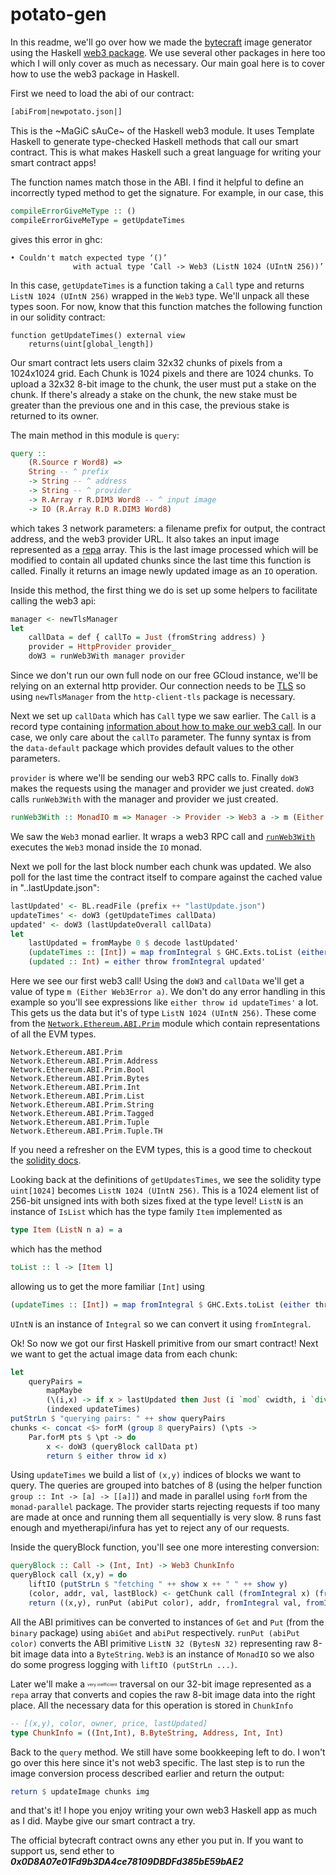 # potato-gen

In this readme, we'll go over how we made the [bytecraft](http://bytecraft.club/) image generator using the Haskell [web3 package](https://hackage.haskell.org/package/web3). We use several other packages in here too which I will only cover as much as necessary. Our main goal here is to cover how to use the web3 package in Haskell.

First we need to load the abi of our contract:
```haskell
[abiFrom|newpotato.json|]
```
This is the ~MaGiC sAuCe~ of the Haskell web3 module. It uses Template Haskell to generate type-checked Haskell methods that call our smart contract. This is what makes Haskell such a great language for writing your smart contract apps!

The function names match those in the ABI. I find it helpful to define an incorrectly typed method to get the signature. For example, in our case, this

```haskell
compileErrorGiveMeType :: ()
compileErrorGiveMeType = getUpdateTimes
```
gives this error in ghc:
```
• Couldn't match expected type ‘()’
			  with actual type ‘Call -> Web3 (ListN 1024 (UIntN 256))’
```
In this case, `getUpdateTimes` is a function taking a `Call` type and returns `ListN 1024 (UIntN 256)` wrapped in the `Web3` type. We'll unpack all these types soon. For now, know that this function matches the following function in our solidity contract:
```solidity
function getUpdateTimes() external view
	returns(uint[global_length])
```

Our smart contract lets users claim 32x32 chunks of pixels from a 1024x1024 grid. Each Chunk is 1024 pixels and there are 1024 chunks. To upload a 32x32 8-bit image to the chunk, the user must put a stake on the chunk. If there's already a stake on the chunk, the new stake must be greater than the previous one and in this case, the previous stake is returned to its owner.

The main method in this module is `query`:
```haskell
query ::
    (R.Source r Word8) =>
    String -- ^ prefix
    -> String -- ^ address
    -> String -- ^ provider
    -> R.Array r R.DIM3 Word8 -- ^ input image
    -> IO (R.Array R.D R.DIM3 Word8)
```
which takes 3 network parameters: a filename prefix for output, the contract address, and the web3 provider URL. It also takes an input image represented as a [repa](https://hackage.haskell.org/package/repa-3.4.1.3/docs/Data-Array-Repa.html) array. This is the last image processed which will be modified to contain all updated chunks since the last time this function is called. Finally it returns an image newly updated image as an `IO` operation.

Inside this method, the first thing we do is set up some helpers to facilitate calling the web3 api:
```haskell
manager <- newTlsManager
let
	callData = def { callTo = Just (fromString address) }
	provider = HttpProvider provider_
	doW3 = runWeb3With manager provider
```
Since we don't run our own full node on our free GCloud instance, we'll be relying on an external http provider. Our connection needs to be [TLS](https://en.wikipedia.org/wiki/Transport_Layer_Security) so using `newTlsManager` from the `http-client-tls` package is necessary.

Next we set up `callData` which has `Call` type we saw earlier. The `Call` is a record type containing [information about how to make our web3 call](http://hackage.haskell.org/package/web3-0.7.3.0/docs/Network-Ethereum-Web3.html#t:Call). In our case, we only care about the `callTo` parameter. The funny syntax is from the `data-default` package which provides default values to the other parameters.

`provider` is where we'll be sending our web3 RPC calls to. Finally `doW3` makes the requests using the manager and provider we just created. `doW3` calls `runWeb3With` with the manager and provider we just created.
```haskell
runWeb3With :: MonadIO m => Manager -> Provider -> Web3 a -> m (Either Web3Error a)
```
We saw the `Web3` monad earlier. It wraps a web3 RPC call and  [`runWeb3With`](http://hackage.haskell.org/package/web3-0.7.3.0/docs/Network-Ethereum-Web3-Provider.html#v:runWeb3With) executes the `Web3` monad inside the `IO` monad.

Next we poll for the last block number each chunk was updated. We also poll for the last time the contract itself to compare against the cached value in "..lastUpdate.json":

```haskell
lastUpdated' <- BL.readFile (prefix ++ "lastUpdate.json")
updateTimes' <- doW3 (getUpdateTimes callData)
updated' <- doW3 (lastUpdateOverall callData)
let
	lastUpdated = fromMaybe 0 $ decode lastUpdated'
	(updateTimes :: [Int]) = map fromIntegral $ GHC.Exts.toList (either throw id updateTimes')
	(updated :: Int) = either throw fromIntegral updated'
```

Here we see our first web3 call! Using the `doW3` and `callData` we'll get a value of type `m (Either Web3Error a)`. We don't do any error handling in this example so you'll see expressions like `either throw id updateTimes'` a lot. This gets us the data but it's of type `ListN 1024 (UIntN 256)`. These come from the  [`Network.Ethereum.ABI.Prim`](http://hackage.haskell.org/package/web3-0.7.3.0/docs/Network-Ethereum-ABI-Prim.html) module which contain representations of all the EVM types.
```
Network.Ethereum.ABI.Prim
Network.Ethereum.ABI.Prim.Address
Network.Ethereum.ABI.Prim.Bool
Network.Ethereum.ABI.Prim.Bytes
Network.Ethereum.ABI.Prim.Int
Network.Ethereum.ABI.Prim.List
Network.Ethereum.ABI.Prim.String
Network.Ethereum.ABI.Prim.Tagged
Network.Ethereum.ABI.Prim.Tuple
Network.Ethereum.ABI.Prim.Tuple.TH
```
If you need a refresher on the EVM types, this is a good time to checkout the [solidity docs](http://solidity.readthedocs.io/en/v0.4.24/).

Looking back at the definitions of `getUpdatesTimes`, we see the solidity type `uint[1024]` becomes `ListN 1024 (UIntN 256)`. This is a 1024 element list of 256-bit unsigned ints with both sizes fixed at the type level! `ListN` is an instance of `IsList` which has the type family `Item` implemented as
```haskell
type Item (ListN n a) = a
```
which has the method
```haskell
toList :: l -> [Item l]
```
allowing us to get the more familiar `[Int]` using
```haskell
(updateTimes :: [Int]) = map fromIntegral $ GHC.Exts.toList (either throw id updateTimes')
```
`UIntN` is an instance of `Integral` so we can convert it using `fromIntegral`.

Ok! So now we got our first Haskell primitive from our smart contract! Next we want to get the actual image data from each chunk:

```haskell
let
	queryPairs =
		mapMaybe
		(\(i,x) -> if x > lastUpdated then Just (i `mod` cwidth, i `div` cwidth) else Nothing)
		(indexed updateTimes)
putStrLn $ "querying pairs: " ++ show queryPairs
chunks <- concat <$> forM (group 8 queryPairs) (\pts ->
	Par.forM pts $ \pt -> do
		x <- doW3 (queryBlock callData pt)
		return $ either throw id x)
```

Using `updateTimes` we build a list of `(x,y)` indices of blocks we want to query. The queries are grouped into batches of 8 (using the helper function `group :: Int -> [a] -> [[a]]`) and made in parallel using `forM` from the `monad-parallel` package. The provider starts rejecting requests if too many are made at once and running them all sequentially is very slow. 8 runs fast enough and myetherapi/infura has yet to reject any of our requests.

Inside the queryBlock function, you'll see one more interesting conversion:
```haskell
queryBlock :: Call -> (Int, Int) -> Web3 ChunkInfo
queryBlock call (x,y) = do
    liftIO (putStrLn $ "fetching " ++ show x ++ " " ++ show y)
    (color, addr, val, lastBlock) <- getChunk call (fromIntegral x) (fromIntegral y)
    return ((x,y), runPut (abiPut color), addr, fromIntegral val, fromIntegral lastBlock)
```
All the ABI primitives can be converted to instances of `Get` and `Put` (from the `binary` package) using `abiGet` and `abiPut` respectively. `runPut (abiPut color)` converts the ABI primitive `ListN 32 (BytesN 32)` representing raw 8-bit image data into a `ByteString`. `Web3` is an instance of `MonadIO` so we also do some progress logging with `liftIO (putStrLn ...)`.

Later we'll make a <sub><sup><sub><sup>very inefficient</sup></sub></sup></sub> traversal on our 32-bit image represented as a `repa` array that converts and copies the raw 8-bit image data into the right place. All the necessary data for this operation is stored in `ChunkInfo`

```haskell
-- [(x,y), color, owner, price, lastUpdated]
type ChunkInfo = ((Int,Int), B.ByteString, Address, Int, Int)
```

Back to the `query` method. We still have some bookkeeping left to do. I won't go over this here since it's not web3 specific. The last step is to run the image conversion process described earlier and return the output:
```haskell
return $ updateImage chunks img
```
and that's it! I hope you enjoy writing your own web3 Haskell app as much as I did. Maybe give our smart contract a try.

The official bytecraft contract owns any ether you put in. If you want to support us, send ether to ***0x0D8A07e01Fd9b3DA4ce78109DBDFd385bE59bAE2***
